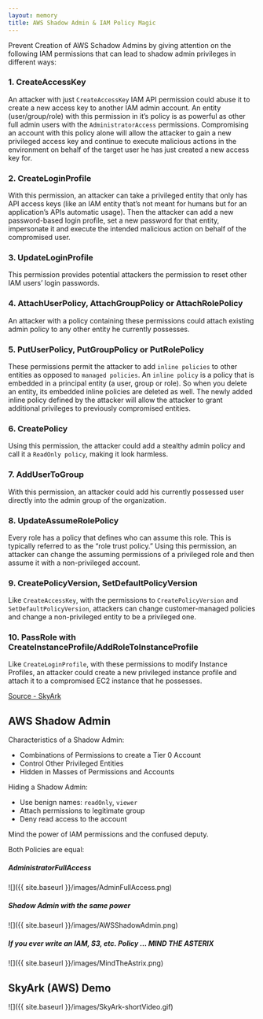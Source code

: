 ```yaml
---
layout: memory
title: AWS Shadow Admin & IAM Policy Magic  
---
```


Prevent Creation of AWS Schadow Admins by giving attention on the following IAM permissions that can lead to shadow admin privileges in different ways:

### 1. CreateAccessKey
An attacker with just `CreateAccessKey` IAM API permission could abuse it to create a new access key to another IAM admin account. An entity (user/group/role) with this permission in it’s policy is as powerful as other full admin users with the `AdministratorAccess` permissions. Compromising an account with this policy alone will allow the attacker to gain a new privileged access key and continue to execute malicious actions in the environment on behalf of the target user he has just created a new access key for.

### 2. CreateLoginProfile
With this permission, an attacker can take a privileged entity that only has API access keys (like an IAM entity that’s not meant for humans but for an application’s APIs automatic usage). Then the attacker can add a new password-based login profile, set a new password for that entity, impersonate it and execute the intended malicious action on behalf of the compromised user.

### 3. UpdateLoginProfile
This permission provides potential attackers the permission to reset other IAM users’ login passwords.

### 4. AttachUserPolicy, AttachGroupPolicy or AttachRolePolicy
An attacker with a policy containing these permissions could attach existing admin policy to any other entity he currently possesses.

### 5. PutUserPolicy, PutGroupPolicy or PutRolePolicy
These permissions permit the attacker to add `inline policies` to other entities as opposed to `managed policies`. An `inline policy` is a policy that is embedded in a principal entity (a user, group or role). So when you delete an entity, its embedded inline policies are deleted as well. The newly added inline policy defined by the attacker will allow the attacker to grant additional privileges to previously compromised entities.

### 6. CreatePolicy
Using this permission, the attacker could add a stealthy admin policy and call it a `ReadOnly policy`, making it look harmless.

### 7. AddUserToGroup
With this permission, an attacker could add his currently possessed user directly into the admin group of the organization.

### 8. UpdateAssumeRolePolicy
Every role has a policy that defines who can assume this role. This is typically referred to as the “role trust policy.” Using this permission, an attacker can change the assuming permissions of a privileged role and then assume it with a non-privileged account.

### 9. CreatePolicyVersion, SetDefaultPolicyVersion
Like `CreateAccessKey`, with the permissions to `CreatePolicyVersion` and `SetDefaultPolicyVersion`, attackers can change customer-managed policies and change a non-privileged entity to be a privileged one.

### 10. PassRole with CreateInstanceProfile/AddRoleToInstanceProfile
Like `CreateLoginProfile`, with these permissions to modify Instance Profiles, an attacker could create a new privileged instance profile and attach it to a compromised EC2 instance that he possesses.

[Source - SkyArk](https://github.com/cyberark/SkyArk)

## AWS Shadow Admin 

Characteristics of a Shadow Admin:
* Combinations of Permissions to create a Tier 0 Account
* Control Other Privileged Entities
* Hidden in Masses of Permissions and Accounts

Hiding a Shadow Admin:
* Use benign names: `readOnly`, `viewer`
* Attach permissions to legitimate group
* Deny read access to the account

Mind the power of IAM permissions and the confused deputy. 

Both Policies are equal:

##### AdministratorFullAccess
![]({{ site.baseurl }}/images/AdminFullAccess.png)

##### Shadow Admin with the same power
![]({{ site.baseurl }}/images/AWSShadowAdmin.png)

##### If you ever write an IAM, S3, etc. Policy … MIND THE ASTERIX

![]({{ site.baseurl }}/images/MindTheAstrix.png)

## SkyArk (AWS) Demo

![]({{ site.baseurl }}/images/SkyArk-shortVideo.gif)
